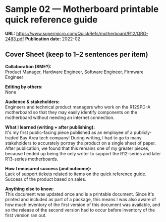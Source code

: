 # Sample 02 — Motherboard printable quick reference guide

**URL:** https://www.supermicro.com/QuickRefs/motherboard/R12/QRG-2483.pdf
**Publication date:** 2022-02

## Cover Sheet (keep to 1–2 sentences per item)
**Collaboration (SME?):**  
Product Manager, Hardware Engineer, Software Engineer, Firmware Engineer

**Editing by others:**  
None

**Audience & stakeholders:**  
Engineers and technical product managers who work on the R12SPD-A motherboard so that they may easily identify components on the motherboard without needing an internet connection.

**What I learned (writing + after publishing):**  
It's my first public-facing piece published as an employee of a publicly-traded Bay Area tech company! During writing, I had to go to many stakeholders to accurately portray the product on a single sheet of paper. After publication, we found that this remains one of my greater pieces, because I ended up being the only writer to support the R12-series and later R13-series motherboards.

**How I measured success (and outcome):**  
Lack of support tickets related to items on the quick reference guide. Success of the product based on sales.

**Anything else to know:**  
This document was updated once and is a printable document. Since it's printed and included as part of a package, this means I was also aware of how much inventory of the first version of this document was available, and so the release of the second version had to occur before inventory of the first version ran out.

